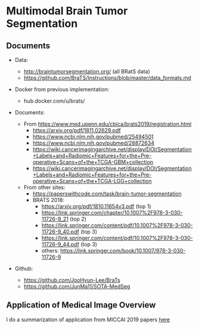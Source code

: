 # Multimodal Brain Tumor Segmentation 

## Documents
- Data: 
    - http://braintumorsegmentation.org/ (all BRatS data)
    - https://github.com/BraTS/Instructions/blob/master/data_formats.md
- Docker from previous implementation:
    - hub.docker.com/u/brats/
- Documents:
    - From https://www.med.upenn.edu/cbica/brats2019/registration.html
        - https://arxiv.org/pdf/1811.02629.pdf
        - https://www.ncbi.nlm.nih.gov/pubmed/25494501
        - https://www.ncbi.nlm.nih.gov/pubmed/28872634
        - https://wiki.cancerimagingarchive.net/display/DOI/Segmentation+Labels+and+Radiomic+Features+for+the+Pre-operative+Scans+of+the+TCGA-GBM+collection
        - https://wiki.cancerimagingarchive.net/display/DOI/Segmentation+Labels+and+Radiomic+Features+for+the+Pre-operative+Scans+of+the+TCGA-LGG+collection
    - From other sites:
        - https://paperswithcode.com/task/brain-tumor-segmentation
        - BRATS 2018:
            - https://arxiv.org/pdf/1810.11654v3.pdf (top 1)
            - https://link.springer.com/chapter/10.1007%2F978-3-030-11726-9_21 (top 2)
            - https://link.springer.com/content/pdf/10.1007%2F978-3-030-11726-9_40.pdf (top 3)
            - https://link.springer.com/content/pdf/10.1007%2F978-3-030-11726-9_44.pdf (top 3)
            - others: https://link.springer.com/book/10.1007/978-3-030-11726-9

- Github:
    - https://github.com/JooHyun-Lee/BraTs
    - https://github.com/JunMa11/SOTA-MedSeg

## Application of Medical Image Overview
I do a summarization of application from MICCAI 2019 papers [here](./research/application_medical_overview.md)
